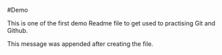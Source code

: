 #Demo

This is one of the first demo Readme file to get used to practising Git and Github.

This message was appended after creating the file.
